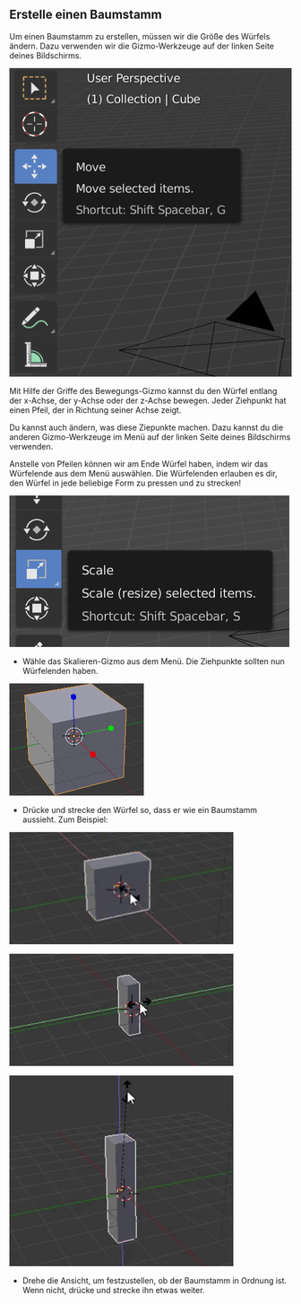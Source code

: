## Erstelle einen Baumstamm

Um einen Baumstamm zu erstellen, müssen wir die Größe des Würfels ändern. Dazu verwenden wir die Gizmo-Werkzeuge auf der linken Seite deines Bildschirms.

![Blender gizmos](images/gizmos.png)

Mit Hilfe der Griffe des Bewegungs-Gizmo kannst du den Würfel entlang der x-Achse, der y-Achse oder der z-Achse bewegen. Jeder Ziehpunkt hat einen Pfeil, der in Richtung seiner Achse zeigt.

Du kannst auch ändern, was diese Ziepunkte machen. Dazu kannst du die anderen Gizmo-Werkzeuge im Menü auf der linken Seite deines Bildschirms verwenden.

Anstelle von Pfeilen können wir am Ende Würfel haben, indem wir das Würfelende aus dem Menü auswählen. Die Würfelenden erlauben es dir, den Würfel in jede beliebige Form zu pressen und zu strecken!

![Skalieren-Gizmo](images/scale-gizmo.png)

+ Wähle das Skalieren-Gizmo aus dem Menü. Die Ziehpunkte sollten nun Würfelenden haben.

![Würfelenden in Blender](images/blender-cube-ends.png)

+ Drücke und strecke den Würfel so, dass er wie ein Baumstamm aussieht. Zum Beispiel:

![Reduzieren in Blender](images/blender-squish-1.png)

![Reduzieren in Blender](images/blender-squish-2.png)

![Reduzieren in Blender](images/blender-squish-3.png)

+ Drehe die Ansicht, um festzustellen, ob der Baumstamm in Ordnung ist. Wenn nicht, drücke und strecke ihn etwas weiter.